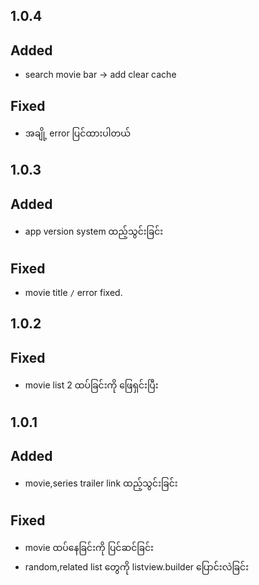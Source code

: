 ## 1.0.4

## Added
- search movie bar -> add clear cache

## Fixed
- အချို့ error ပြင်ထားပါတယ်

## 1.0.3

## Added
- app version system ထည့်သွင်းခြင်း

## Fixed
- movie title `/` error fixed.

## 1.0.2

## Fixed
- movie list 2 ထပ်ခြင်းကို ဖြေရှင်းပြီး

## 1.0.1

## Added
- movie,series trailer link ထည့်သွင်းခြင်း

## Fixed
- movie ထပ်နေခြင်းကို ပြင်ဆင်ခြင်း
- random,related list တွေကို listview.builder ပြောင်းလဲခြင်း
